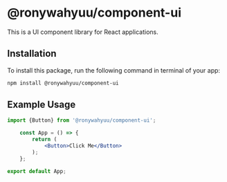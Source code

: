 # @ronywahyuu/component-ui

This is a UI component library for React applications.

## Installation

To install this package, run the following command in terminal of your app:

```bash
npm install @ronywahyuu/component-ui
```

## Example Usage
    
```jsx
import {Button} from '@ronywahyuu/component-ui';

    const App = () => {
        return (
            <Button>Click Me</Button>
        );
    };

export default App;
```  
